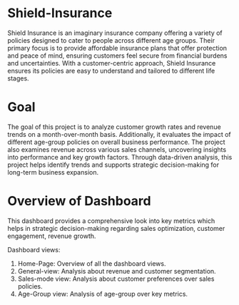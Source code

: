 # Shield-Insurance

Shield Insurance is an imaginary insurance company offering a variety of policies designed to cater to people across different age groups. Their primary focus is to provide affordable insurance plans that offer protection and peace of mind, ensuring customers feel secure from financial burdens and uncertainties. With a customer-centric approach, Shield Insurance ensures its policies are easy to understand and tailored to different life stages.

# Goal
The goal of this project is to analyze customer growth rates and revenue trends on a month-over-month basis. Additionally, it evaluates the impact of different age-group policies on overall business performance. The project also examines revenue across various sales channels, uncovering insights into performance and key growth factors. Through data-driven analysis, this project helps identify trends and supports strategic decision-making for long-term business expansion.

# Overview of Dashboard

This dashboard provides a comprehensive look into key metrics which helps in strategic decision-making regarding sales optimization, customer engagement, revenue growth.

Dashboard views:
1. Home-Page: Overview of all the dashboard views.
2. General-view: Analysis about revenue and customer segmentation.
3. Sales-mode view: Analysis about customer preferences over sales policies.
4. Age-Group view: Analysis of age-group over key metrics.
